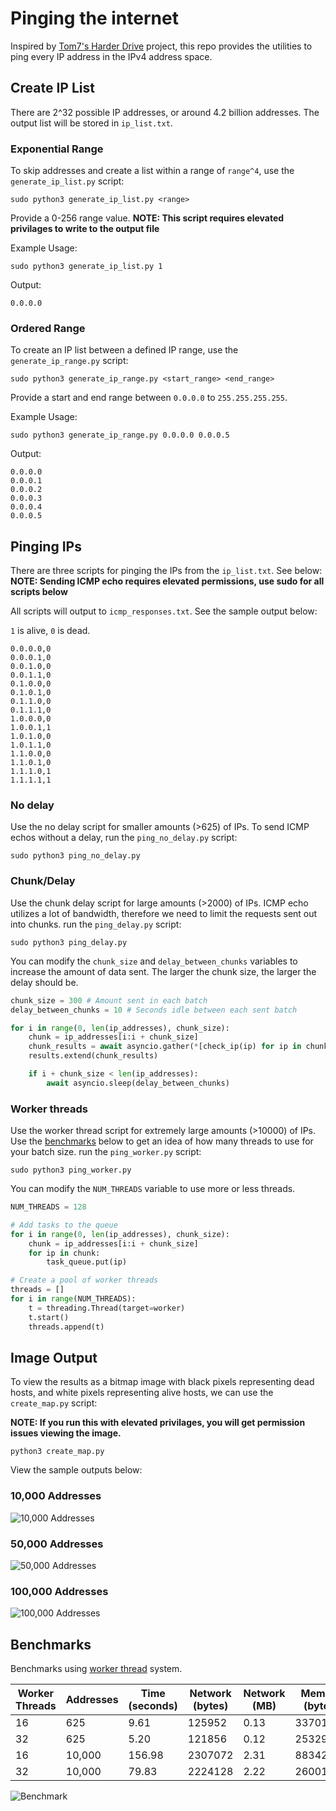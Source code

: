 # Pinging the internet
Inspired by [Tom7's Harder Drive](http://tom7.org/harder/) project, this repo provides the utilities to ping every IP address in the IPv4 address space.

## Create IP List
There are 2^32 possible IP addresses, or around 4.2 billion addresses. The output list will be stored in `ip_list.txt`.

### Exponential Range
To skip addresses and create a list within a range of `range^4`, use the `generate_ip_list.py` script:

```shell
sudo python3 generate_ip_list.py <range>
```

Provide a 0-256 range value.
**NOTE: This script requires elevated privilages to write to the output file**

Example Usage:
```shell
sudo python3 generate_ip_list.py 1
```

Output:
```
0.0.0.0
```

### Ordered Range
To create an IP list between a defined IP range, use the `generate_ip_range.py` script:

```shell
sudo python3 generate_ip_range.py <start_range> <end_range>
```

Provide a start and end range between `0.0.0.0` to `255.255.255.255`.

Example Usage:
```shell
sudo python3 generate_ip_range.py 0.0.0.0 0.0.0.5
```

Output:
```
0.0.0.0
0.0.0.1
0.0.0.2
0.0.0.3
0.0.0.4
0.0.0.5
```

## Pinging IPs
There are three scripts for pinging the IPs from the `ip_list.txt`. See below:
**NOTE: Sending ICMP echo requires elevated permissions, use sudo for all scripts below**

All scripts will output to `icmp_responses.txt`. See the sample output below:

`1` is alive, `0` is dead.

```
0.0.0.0,0
0.0.0.1,0
0.0.1.0,0
0.0.1.1,0
0.1.0.0,0
0.1.0.1,0
0.1.1.0,0
0.1.1.1,0
1.0.0.0,0
1.0.0.1,1
1.0.1.0,0
1.0.1.1,0
1.1.0.0,0
1.1.0.1,0
1.1.1.0,1
1.1.1.1,1
```

### No delay 
Use the no delay script for smaller amounts (>625) of IPs. To send ICMP echos without a delay, run the `ping_no_delay.py` script:

```shell
sudo python3 ping_no_delay.py
```

### Chunk/Delay
Use the chunk delay script for large amounts (>2000) of IPs. ICMP echo utilizes a lot of bandwidth, therefore we need to limit the requests sent out into chunks. run the `ping_delay.py` script:

```shell
sudo python3 ping_delay.py
```

You can modify the `chunk_size` and `delay_between_chunks` variables to increase the amount of data sent. The larger the chunk size, the larger the delay should be.

```python
chunk_size = 300 # Amount sent in each batch
delay_between_chunks = 10 # Seconds idle between each sent batch

for i in range(0, len(ip_addresses), chunk_size):
    chunk = ip_addresses[i:i + chunk_size]
    chunk_results = await asyncio.gather(*[check_ip(ip) for ip in chunk])
    results.extend(chunk_results)

    if i + chunk_size < len(ip_addresses):
        await asyncio.sleep(delay_between_chunks)
```

### Worker threads
Use the worker thread script for extremely large amounts (>10000) of IPs. Use the [benchmarks](#benchmarks) below to get an idea of how many threads to use for your batch size. run the `ping_worker.py` script:

```shell
sudo python3 ping_worker.py
```

You can modify the `NUM_THREADS` variable to use more or less threads.

```python
NUM_THREADS = 128

# Add tasks to the queue
for i in range(0, len(ip_addresses), chunk_size):
    chunk = ip_addresses[i:i + chunk_size]
    for ip in chunk:
        task_queue.put(ip)

# Create a pool of worker threads
threads = []
for i in range(NUM_THREADS):
    t = threading.Thread(target=worker)
    t.start()
    threads.append(t)
``` 

## Image Output
To view the results as a bitmap image with black pixels representing dead hosts, and white pixels representing alive hosts, we can use the `create_map.py` script:

**NOTE: If you run this with elevated privilages, you will get permission issues viewing the image.**

```shell
python3 create_map.py
```

View the sample outputs below:

### 10,000 Addresses
![10,000 Addresses](10k.png "10,000 Addresses")

### 50,000 Addresses
![50,000 Addresses](50k.png "50,000 Addresses")

### 100,000 Addresses
![100,000 Addresses](104k.png "100,000 Addresses")

## Benchmarks
Benchmarks using [worker thread](#worker-threads) system.

Worker Threads | Addresses | Time (seconds) | Network (bytes) | Network (MB) | Memory (bytes) | Memory (MB)
---------------|-----------|----------------|-----------------|--------------|----------------|------------
16             | 625       | 9.61           | 125952          | 0.13         | 33701888       | 33.7
32             | 625       | 5.20           | 121856          | 0.12         | 25329664       | 25.33
16             | 10,000    | 156.98         | 2307072         | 2.31         | 88342528       | 88.34
32             | 10,000    | 79.83          | 2224128         | 2.22         | 26001408       | 26.00

![Benchmark](bench/Figure_1.png "Benchmark")